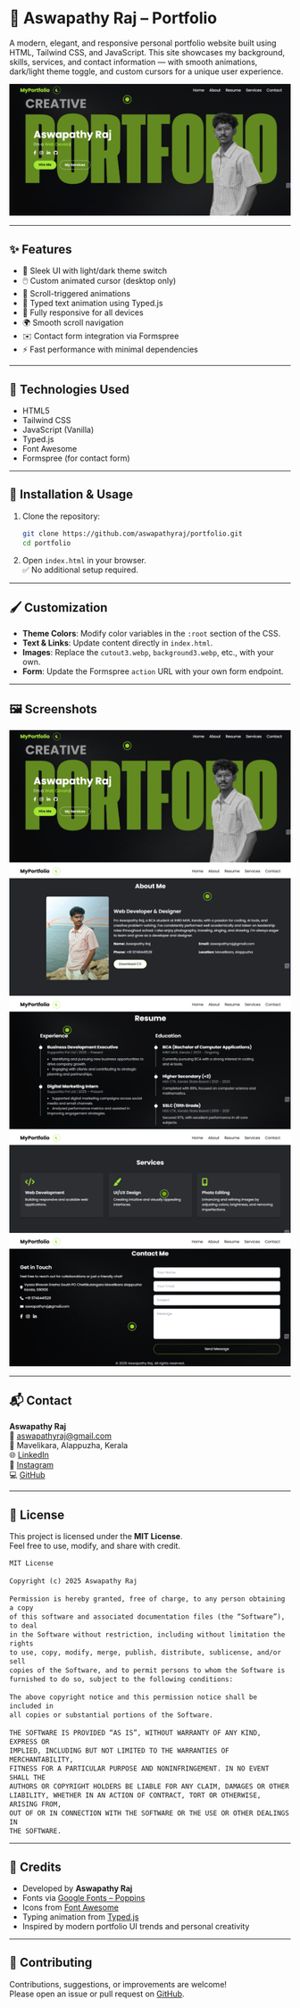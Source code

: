 # 💼 Aswapathy Raj – Portfolio

A modern, elegant, and responsive personal portfolio website built using HTML, Tailwind CSS, and JavaScript. This site showcases my background, skills, services, and contact information — with smooth animations, dark/light theme toggle, and custom cursors for a unique user experience.

![Preview](/preview-images/preview.png)
<!-- Replace with your actual screenshot -->

---

## ✨ Features

- 🎨 Sleek UI with light/dark theme switch
- 🖱️ Custom animated cursor (desktop only)
- 🎥 Scroll-triggered animations
- 🧠 Typed text animation using Typed.js
- 📱 Fully responsive for all devices
- 🌍 Smooth scroll navigation
- ✉️ Contact form integration via Formspree
- ⚡ Fast performance with minimal dependencies

---

## 🧰 Technologies Used

- HTML5
- Tailwind CSS
- JavaScript (Vanilla)
- Typed.js
- Font Awesome
- Formspree (for contact form)

---

## 🚀 Installation & Usage

1. Clone the repository:
   ```bash
   git clone https://github.com/aswapathyraj/portfolio.git
   cd portfolio
   ```

2. Open `index.html` in your browser.  
   ✅ No additional setup required.

---

## 🖌️ Customization

- **Theme Colors**: Modify color variables in the `:root` section of the CSS.
- **Text & Links**: Update content directly in `index.html`.
- **Images**: Replace the `cutout3.webp`, `background3.webp`, etc., with your own.
- **Form**: Update the Formspree `action` URL with your own form endpoint.

---

## 🖼️ Screenshots

![Preview](/preview-images/preview.png)
![Preview](/preview-images/preview2.png)
![Preview](/preview-images/preview3.png)
![Preview](/preview-images/preview4.png)
![Preview](/preview-images/preview5.png)

---

## 📬 Contact

**Aswapathy Raj**  
📧 [aswapathyraj@gmail.com](mailto:aswapathyraj@gmail.com)  
📍 Mavelikara, Alappuzha, Kerala  
🌐 [LinkedIn](https://www.linkedin.com/in/aswapathy-raj-b9417a2b5)  
📸 [Instagram](https://www.instagram.com/aswapathy_raj/)  
💻 [GitHub](https://github.com/aswapathyraj)

---

## 🧾 License

This project is licensed under the **MIT License**.  
Feel free to use, modify, and share with credit.

```text
MIT License

Copyright (c) 2025 Aswapathy Raj

Permission is hereby granted, free of charge, to any person obtaining a copy
of this software and associated documentation files (the “Software”), to deal
in the Software without restriction, including without limitation the rights
to use, copy, modify, merge, publish, distribute, sublicense, and/or sell 
copies of the Software, and to permit persons to whom the Software is 
furnished to do so, subject to the following conditions:

The above copyright notice and this permission notice shall be included in 
all copies or substantial portions of the Software.

THE SOFTWARE IS PROVIDED “AS IS”, WITHOUT WARRANTY OF ANY KIND, EXPRESS OR 
IMPLIED, INCLUDING BUT NOT LIMITED TO THE WARRANTIES OF MERCHANTABILITY, 
FITNESS FOR A PARTICULAR PURPOSE AND NONINFRINGEMENT. IN NO EVENT SHALL THE 
AUTHORS OR COPYRIGHT HOLDERS BE LIABLE FOR ANY CLAIM, DAMAGES OR OTHER 
LIABILITY, WHETHER IN AN ACTION OF CONTRACT, TORT OR OTHERWISE, ARISING FROM, 
OUT OF OR IN CONNECTION WITH THE SOFTWARE OR THE USE OR OTHER DEALINGS IN 
THE SOFTWARE.
```

---

## 🙌 Credits

- Developed by **Aswapathy Raj**
- Fonts via [Google Fonts – Poppins](https://fonts.google.com/specimen/Poppins)
- Icons from [Font Awesome](https://fontawesome.com)
- Typing animation from [Typed.js](https://github.com/mattboldt/typed.js)
- Inspired by modern portfolio UI trends and personal creativity

---

## 🤝 Contributing

Contributions, suggestions, or improvements are welcome!  
Please open an issue or pull request on [GitHub](https://github.com/aswapathyraj/portfolio).